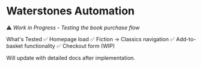 # Waterstones Automation

⚠️ *Work in Progress - Testing the book purchase flow*

What's Tested
✅ Homepage load
✅ Fiction → Classics navigation
✅ Add-to-basket functionality
✅ Checkout form (WIP)

Will update with detailed docs after implementation.
